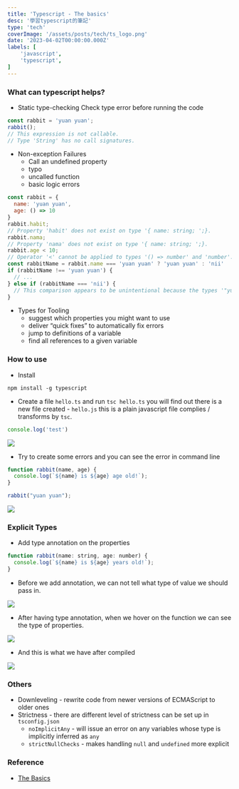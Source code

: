 ```yaml
---
title: 'Typescript - The basics'
desc: '學習typescript的筆記'
type: 'tech'
coverImage: '/assets/posts/tech/ts_logo.png'
date: '2023-04-02T00:00:00.000Z'
labels: [
    'javascript',
    'typescript',
]
---
```


### What can typescript helps?

- Static type-checking
  Check type error before running the code
```javascript
const rabbit = 'yuan yuan';
rabbit();
// This expression is not callable.
// Type 'String' has no call signatures.
```
- Non-exception Failures
  - Call an undefined property
  - typo
  - uncalled function
  - basic logic errors
```javascript
const rabbit = {
  name: 'yuan yuan',
  age: () => 10
}
rabbit.habit;
// Property 'habit' does not exist on type '{ name: string; ';}.
rabbit.nama;
// Property 'nama' does not exist on type '{ name: string; ';}.
rabbit.age < 10;
// Operator '<' cannot be applied to types '() => number' and 'number'.
const rabbitName = rabbit.name === 'yuan yuan' ? 'yuan yuan' : 'nii'
if (rabbitName !== 'yuan yuan') {
  // ...
} else if (rabbitName === 'nii') {
  // This comparison appears to be unintentional because the types '"yuan yuan"' and '"nii"' have no overlap.
}
```
- Types for Tooling
  - suggest which properties you might want to use
  - deliver “quick fixes” to automatically fix errors
  - jump to definitions of a variable
  - find all references to a given variable

### How to use
- Install
```shell
npm install -g typescript
```
- Create a file `hello.ts` and run `tsc hello.ts` you will find out there is a new file created - `hello.js` this is a plain javascript file complies / transforms by `tsc`.
```javascript
console.log('test')
```

<img src='/assets/posts/tech/typescript_basics/typescript_basics_1.png'/>

- Try to create some errors and you can see the error in command line
```javascript
function rabbit(name, age) {
  console.log(`${name} is ${age} age old!`);
}

rabbit("yuan yuan");
```

<img src='/assets/posts/tech/typescript_basics/typescript_basics_2.png'/>

### Explicit Types
- Add type annotation on the properties
```javascript
function rabbit(name: string, age: number) {
  console.log(`${name} is ${age} years old!`);
}
```

- Before we add annotation, we can not tell what type of value we should pass in.

<img src='/assets/posts/tech/typescript_basics/typescript_basics_3.png'/>

- After having type annotation, when we hover on the function we can see the type of properties.

<img src='/assets/posts/tech/typescript_basics/typescript_basics_4.png'/>

- And this is what we have after compiled

<img src='/assets/posts/tech/typescript_basics/typescript_basics_5.png'/>

### Others
- Downleveling - rewrite code from newer versions of ECMAScript to older ones
- Strictness - there are different level of strictness can be set up in `tsconfig.json`
  - `noImplicitAny` - will issue an error on any variables whose type is implicitly inferred as `any`
  - `strictNullChecks` - makes handling `null` and `undefined` more explicit

### Reference
- <a href='https://www.typescriptlang.org/docs/handbook/2/basic-types.html' target="_blank">The Basics</a>
